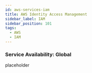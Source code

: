 ```yaml
---
id: aws-services-iam
title: AWS Identity Access Management
sidebar_label: IAM
sidebar_position: 101
tags:
  - AWS
  - IAM
---
```


### Service Availability: **Global**

placeholder
